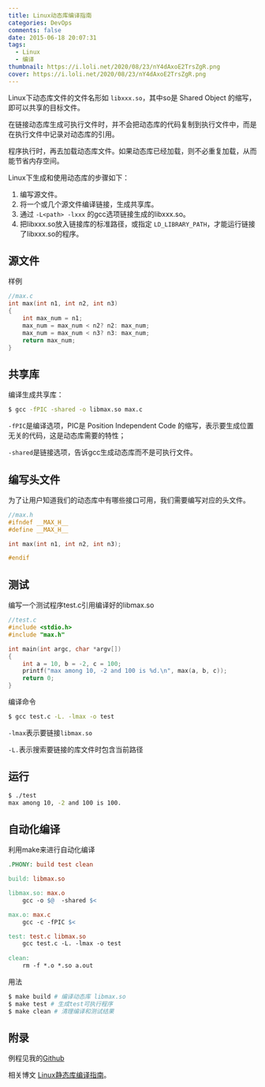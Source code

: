 ```yaml
---
title: Linux动态库编译指南
categories: DevOps
comments: false
date: 2015-06-18 20:07:31
tags:
  - Linux
  - 编译
thumbnail: https://i.loli.net/2020/08/23/nY4dAxoE2TrsZgR.png
cover: https://i.loli.net/2020/08/23/nY4dAxoE2TrsZgR.png
---
```


Linux下动态库文件的文件名形如 `libxxx.so`，其中so是 Shared Object 的缩写，即可以共享的目标文件。

在链接动态库生成可执行文件时，并不会把动态库的代码复制到执行文件中，而是在执行文件中记录对动态库的引用。

程序执行时，再去加载动态库文件。如果动态库已经加载，则不必重复加载，从而能节省内存空间。

Linux下生成和使用动态库的步骤如下：

1. 编写源文件。
2. 将一个或几个源文件编译链接，生成共享库。
3. 通过 `-L<path> -lxxx` 的gcc选项链接生成的libxxx.so。
4. 把libxxx.so放入链接库的标准路径，或指定 `LD_LIBRARY_PATH`，才能运行链接了libxxx.so的程序。

<!--more-->

## 源文件

样例 

```c
//max.c
int max(int n1, int n2, int n3)
{
    int max_num = n1;
    max_num = max_num < n2? n2: max_num;
    max_num = max_num < n3? n3: max_num;
    return max_num;
}
```



## 共享库

编译生成共享库：

```bash
$ gcc -fPIC -shared -o libmax.so max.c
```

 `-fPIC`是编译选项，PIC是 Position Independent Code 的缩写，表示要生成位置无关的代码，这是动态库需要的特性； 

`-shared`是链接选项，告诉gcc生成动态库而不是可执行文件。



## 编写头文件

为了让用户知道我们的动态库中有哪些接口可用，我们需要编写对应的头文件。

```c
//max.h
#ifndef __MAX_H__
#define __MAX_H__

int max(int n1, int n2, int n3);

#endif
```

## 测试

编写一个测试程序test.c引用编译好的libmax.so

```c
//test.c
#include <stdio.h>
#include "max.h"

int main(int argc, char *argv[])
{
    int a = 10, b = -2, c = 100;
    printf("max among 10, -2 and 100 is %d.\n", max(a, b, c));
    return 0;
}
```

编译命令
```bash
$ gcc test.c -L. -lmax -o test
```

`-lmax`表示要链接`libmax.so`

`-L.`表示搜索要链接的库文件时包含当前路径



## 运行

```bash
$ ./test
max among 10, -2 and 100 is 100.
```



## 自动化编译

利用make来进行自动化编译

```makefile
.PHONY: build test clean

build: libmax.so

libmax.so: max.o
	gcc -o $@  -shared $<

max.o: max.c
	gcc -c -fPIC $<

test: test.c libmax.so
	gcc test.c -L. -lmax -o test
	
clean:
	rm -f *.o *.so a.out
```

用法
```bash
$ make build # 编译动态库 libmax.so
$ make test # 生成test可执行程序
$ make clean # 清理编译和测试结果
```



## 附录

例程见我的[Github](https://github.com/maywzh/Lab_dylibcompiler)

相关博文 [Linux静态库编译指南](/Linux静态库编译指南/)。

